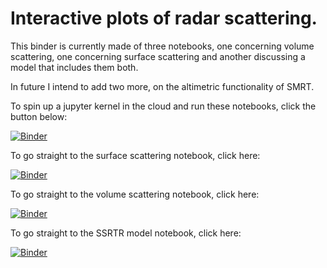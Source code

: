 # Interactive plots of radar scattering.

This binder is currently made of three notebooks, one concerning volume scattering, one concerning surface scattering and another discussing a model that includes them both.

In future I intend to add two more, on the altimetric functionality of SMRT.

To spin up a jupyter kernel in the cloud and run these notebooks, click the button below:

[![Binder](https://mybinder.org/badge_logo.svg)](https://mybinder.org/v2/gh/robbiemallett/radar_scattering/main)

To go straight to the surface scattering notebook, click here:

[![Binder](https://mybinder.org/badge_logo.svg)](https://mybinder.org/v2/gh/robbiemallett/radar_scattering/main?filepath=Surface_Scattering.ipynb)

To go straight to the volume scattering notebook, click here:

[![Binder](https://mybinder.org/badge_logo.svg)](https://mybinder.org/v2/gh/robbiemallett/radar_scattering/main?filepath=IBA_explore.ipynb)

To go straight to the SSRTR model notebook, click here:

[![Binder](https://mybinder.org/badge_logo.svg)](https://mybinder.org/v2/gh/robbiemallett/radar_scattering/main?filepath=SSRTR_explore.ipynb)
